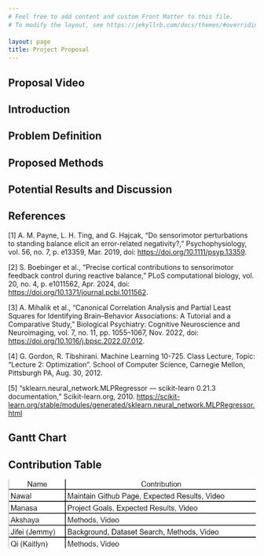 ```yaml
---
# Feel free to add content and custom Front Matter to this file.
# To modify the layout, see https://jekyllrb.com/docs/themes/#overriding-theme-defaults

layout: page
title: Project Proposal
---
```

## Proposal Video

## Introduction

## Problem Definition

## Proposed Methods

## Potential Results and Discussion

## References
[1] A. M. Payne, L. H. Ting, and G. Hajcak, “Do sensorimotor perturbations to standing balance elicit an error-related negativity?,” Psychophysiology, vol. 56, no. 7, p. e13359, Mar. 2019, doi: https://doi.org/10.1111/psyp.13359.

[2] S. Boebinger et al., “Precise cortical contributions to sensorimotor feedback control during reactive balance,” PLoS computational biology, vol. 20, no. 4, p. e1011562, Apr. 2024, doi: https://doi.org/10.1371/journal.pcbi.1011562.

[3] A. Mihalik et al., “Canonical Correlation Analysis and Partial Least Squares for Identifying Brain–Behavior Associations: A Tutorial and a Comparative Study,” Biological Psychiatry: Cognitive Neuroscience and Neuroimaging, vol. 7, no. 11, pp. 1055–1067, Nov. 2022, doi: https://doi.org/10.1016/j.bpsc.2022.07.012.

[4] G. Gordon, R. Tibshirani. Machine Learning 10-725. Class Lecture, Topic: “Lecture 2: Optimization”. School of Computer Science, Carnegie Mellon, Pittsburgh PA, Aug. 30, 2012.

[5] “sklearn.neural_network.MLPRegressor — scikit-learn 0.21.3 documentation,” Scikit-learn.org, 2010. https://scikit-learn.org/stable/modules/generated/sklearn.neural_network.MLPRegressor.html

## Gantt Chart

## Contribution Table
<img src="_images/Proposal_Contributions.jpg">
